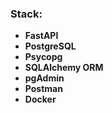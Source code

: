 ### Stack: 
- **FastAPI**
- **PostgreSQL**
- **Psycopg**
- **SQLAlchemy ORM**
- **pgAdmin**
- **Postman**
- **Docker**
